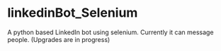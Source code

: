 # linkedinBot_Selenium
A python based LinkedIn bot using selenium. Currently it can message people. (Upgrades are in progress)
